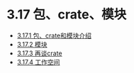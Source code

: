 # 3.17 包、crate、模块

- [3.17.1 包、crate和模块介绍](./chapter_3_17_1.md)
- [3.17.2 模块](./chapter_3_17_2.md)
- [3.17.3 再谈crate](./chapter_3_17_3.md)
- [3.17.4 工作空间](./chapter_3_17_4.md)
